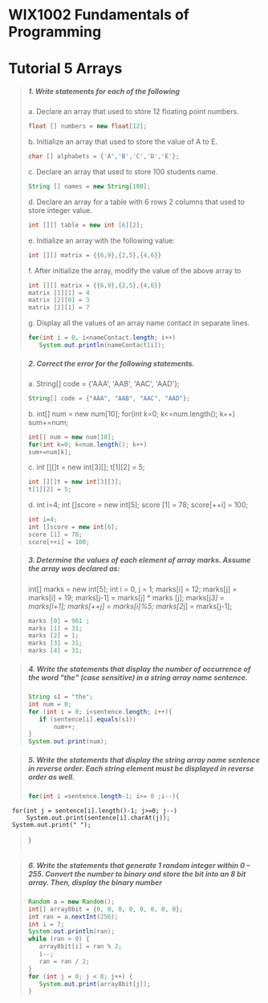 # WIX1002 Fundamentals of Programming
# Tutorial 5 Arrays
>##### 1. Write statements for each of the following
>a. Declare an array that used to store 12 floating point numbers.
>```java
>float [] numbers = new float[12];
>```
>b. Initialize an array that used to store the value of A to E.
>```java
>char [] alphabets = {'A','B','C','D','E'};
>```
>c. Declare an array that used to store 100 students name.
>```java
>String [] names = new String[100];
>```
>d. Declare an array for a table with 6 rows 2 columns that used to store integer
value.
>```java
>int [][] table = new int [6][2];
>```
>e. Initialize an array with the following value:
>```java
>int [][] matrix = {{6,9},{2,5},{4,6}}
>```
>f. After initialize the array, modify the value of the above array to
>```java
>int [][] matrix = {{6,9},{2,5},{4,6}}
>matrix [1][1] = 4
>matrix [2][0] = 3
>matrix [2][1] = 7
>```
>g. Display all the values of an array name contact in separate lines.
>```java
>for(int i = 0, i<nameContact.length; i++)
>    System.out.println(nameContact[i]);
>```

>##### 2. Correct the error for the following statements.
>a.
>String[] code = {'AAA', 'AAB', 'AAC', 'AAD'};
>```java
>String[] code = {"AAA", "AAB", "AAC", "AAD"};
>```
>b.
>int[] num = new num[10];
>for(int k=0; k<=num.length(); k++)
>sum+=num;
>```java
>int[] num = new num[10];
>for(int k=0; k<num.length(); k++)
>sum+=num[k];
>```
>c.
>int [][]t = new int[3][];
>t[1][2] = 5;
>```java
>int [][]t = new int[3][3];
>t[1][2] = 5;
>```
>d.
>int i=4;
>int []score = new int[5];
>score [1] = 78;
>score[++i] = 100;
>```java
>int i=4;
>int []score = new int[6];
>score [1] = 78;
>score[++i] = 100;
>```

>##### 3. Determine the values of each element of array marks. Assume the array was declared as:
>int[] marks = new int[5];
>int i = 0, j = 1;
>marks[i] = 12;
>marks[j] = marks[i] + 19;
>marks[j-1] = marks[j] * marks [j];
>marks[j*3] = marks[i+1];
>marks[++j] = marks[i]%5;
>marks[2*j] = marks[j-1];
>
>```java
>marks [0] = 961 ;
>marks [1] = 31;
>marks [2] = 1;
>marks [3] = 31;
>marks [4] = 31;
>```

>##### 4. Write the statements that display the number of occurrence of the word "the" (case sensitive) in a string array name sentence.
>```java
>String s1 = "the";
>int num = 0;
>for (int i = 0; i<sentence.length; i++){
>    if (sentence[i].equals(s1))
>        num++;
>}
>System.out.print(num);
>```

>##### 5. Write the statements that display the string array name sentence in reverse order. Each string element must be displayed in reverse order as well.
>```java
>for(int i =sentence.length-1; i>= 0 ;i--){
     for(int j = sentence[i].length()-1; j>=0; j--)          
         System.out.print(sentence[i].charAt(j));
     System.out.print(" ");   
>}
>```

>##### 6. Write the statements that generate 1 random integer within 0 – 255. Convert the number to binary and store the bit into an 8 bit array. Then, display the binary number
>```java
>Random a = new Random();
>int[] array8bit = {0, 0, 0, 0, 0, 0, 0, 0};
>int ran = a.nextInt(256);
>int i = 7; 
>System.out.println(ran);
>while (ran > 0) {
>    array8bit[i] = ran % 2;
>    i--;
>    ran = ran / 2;
>}
>for (int j = 0; j < 8; j++) {
>    System.out.print(array8bit[j]);
>}
>```